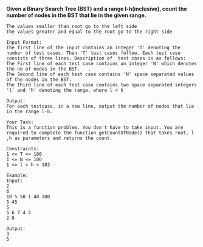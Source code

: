 **Given a Binary Search Tree (BST) and a range l-h(inclusive), count the number of nodes in the BST that lie in the given range.**

    The values smaller than root go to the left side
    The values greater and equal to the root go to the right side

    Input Format:
    The first line of the input contains an integer 'T' denoting the number of test cases. Then 'T' test cases follow. Each test case consists of three lines. Description of  test cases is as follows:
    The First line of each test case contains an integer 'N' which denotes the no of nodes in the BST.   .
    The Second line of each test case contains 'N' space separated values of the nodes in the BST.
    The Third line of each test case contains two space separated integers 'l' and 'h' denoting the range, where l < h

    Output:
    For each testcase, in a new line, output the number of nodes that lie in the range l-h.

    Your Task:
    This is a function problem. You don't have to take input. You are required to complete the function getCountOfNode() that takes root, l ,h as parameters and returns the count.

    Constraints:
    1 <= T <= 100
    1 <= N <= 100
    1 <= l < h < 103

    Example:
    Input:
    2
    6
    10 5 50 1 40 100
    5 45
    5
    5 6 7 4 3
    2 8

    Output:
    3
    5